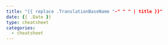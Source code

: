 ```yaml
---
title: "{{ replace .TranslationBaseName "-" " " | title }}"
date: {{ .Date }}
type: cheatsheet
categories:
  - cheatsheet
---
```


##

###